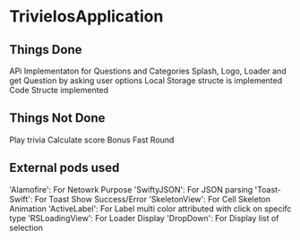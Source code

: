 # TrivieIosApplication

## Things Done
  APi Implementaton for Questions and Categories
  Splash, Logo, Loader and get Question by asking user options
  Local Storage structe is implemented
  Code Structe implemented
  
## Things Not Done
  Play trivia
  Calculate score
  Bonus Fast Round
  
## External pods used
  'Alamofire':  For Netowrk Purpose 
  'SwiftyJSON':  For JSON parsing
  'Toast-Swift':  For Toast Show Success/Error
  'SkeletonView':  For Cell Skeleton Animation
  'ActiveLabel':  For Label multi color attributed with click on specifc type
  'RSLoadingView':  For Loader Display
  'DropDown':  For Display list of selection
